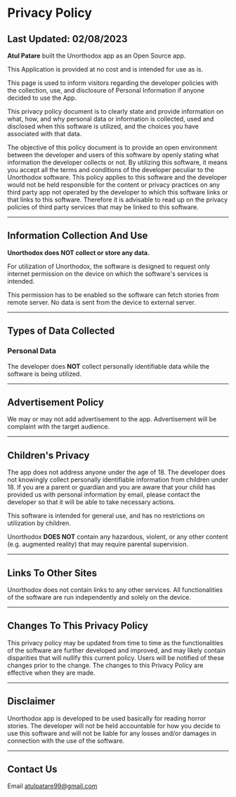 # Privacy Policy

## Last Updated: 02/08/2023

**Atul Patare** built the Unorthodox app as an Open Source app. 

This Application is provided at no cost and is intended for use as is.

This page is used to inform visitors regarding the developer policies with the collection, 
use, and disclosure of Personal Information if anyone decided to use the App.

This privacy policy document is to clearly state and provide information on what, how, 
and why personal data or information is collected, used and disclosed when this software 
is utilized, and the choices you have associated with that data.

The objective of this policy document is to provide an open environment between the developer 
and users of this software by openly stating what information the developer collects or not. 
By utilizing this software, it means you accept all the terms and conditions of the developer 
peculiar to the Unorthodox software. This policy applies to this software and the 
developer would not be held responsible for the content or privacy practices on any third 
party app not operated by the developer to which this software links or that links to this software. 
Therefore it is advisable to read up on the privacy policies of third party services that may be linked to this software.

<HR>

## Information Collection And Use

**Unorthodox does NOT collect or store any data.**

For utilization of Unorthodox, the software is designed to request only internet permission on the device 
on which the software's services is intended.

This permission has to be enabled so the software can fetch stories from remote server. No data is sent from the 
device to external server.

<HR>

## Types of Data Collected

### Personal Data

The developer does **NOT** collect personally identifiable data while the software is being utilized.

<HR>

## Advertisement Policy

We may or may not add advertisement to the app. Advertisement will be complaint with the target audience.

<HR>

## Children's Privacy

The app does not address anyone under the age of 18. The developer does not knowingly collect 
personally identifiable information from children under 18. If you are a parent or guardian and 
you are aware that your child has provided us with personal information by email, 
please contact the developer so that it will be able to take necessary actions.

This software is intended for general use, and has no restrictions on utilization by children.

Unorthodox **DOES NOT** contain any hazardous, violent, or any other content 
(e.g. augmented reality) that may require parental supervision.

<HR>

## Links To Other Sites

Unorthodox does not contain links to any other services.
All functionalities of the software are run independently and solely on the device.

<HR>

## Changes To This Privacy Policy

This privacy policy may be updated from time to time as the functionalities of the software are 
further developed and improved, and may likely contain disparities that will nullify this 
current policy.
Users will be notified of these changes prior to the change. The changes to this Privacy Policy 
are effective when they are made.

<HR>
       
## Disclaimer   

Unorthodox app is developed to be used basically for reading horror stories.
The developer will not be held accountable for how you decide to use this software and will not 
be liable for any losses and/or damages in connection with the use of the software.

<HR>

## Contact Us

Email atulpatare99@gmail.com
